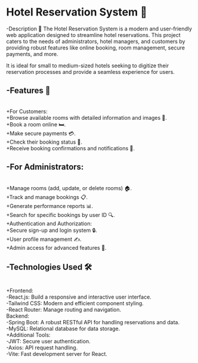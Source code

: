 <h1>Hotel Reservation System 🏨</h1>
-Description 📖
The Hotel Reservation System is a modern and user-friendly web application designed to streamline hotel reservations. This project caters to the needs of administrators, hotel managers, and customers by providing robust features like online booking, room management, secure payments, and more.

It is ideal for small to medium-sized hotels seeking to digitize their reservation processes and provide a seamless experience for users.

<h2>-Features 🚀</h2><br/>
+For Customers:<br/>
+Browse available rooms with detailed information and images 📸.<br/>
+Book a room online 🛏️.<br/>
+Make secure payments 💳.<br/>
+Check their booking status 📅.<br/>
+Receive booking confirmations and notifications 📩.<br/>
<h2>-For Administrators:</h2><br/>
+Manage rooms (add, update, or delete rooms) 🏠.<br/>
+Track and manage bookings 📋.<br/>
+Generate performance reports 📊.<br/>
+Search for specific bookings by user ID 🔍.<br/>
+Authentication and Authorization:<br/>
+Secure sign-up and login system 🔒.<br/>
+User profile management ✍️.<br/>
+Admin access for advanced features 👑.<br/>
<h2>-Technologies Used 🛠️</h2><br/>
+Frontend:<br/>
-React.js: Build a responsive and interactive user interface.<br/>
-Tailwind CSS: Modern and efficient component styling.<br/>
-React Router: Manage routing and navigation.<br/>
Backend:<br/>
-Spring Boot: A robust RESTful API for handling reservations and data.<br/>
-MySQL: Relational database for data storage.<br/>
+Additional Tools:<br/>
-JWT: Secure user authentication.<br/>
-Axios: API request handling.<br/>
-Vite: Fast development server for React.<br/>

